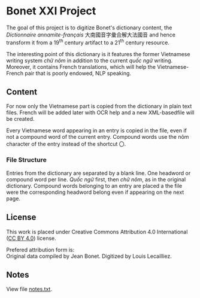 # Bonet XXI Project

The goal of this project is to digitize Bonet's dictionary content, the *Dictionnaire annamite-français* 大南國音字彙合解大法國音 and hence transform it from a 19<sup>th</sup> century artifact to a 21<sup>th</sup> century resource.

The interesting point of this dictionary is it features the former Vietnamese writing system *chữ nôm* in addition to the current *quốc ngữ* writing. Moreover, it contains French translations, which will help the Vietnamese-French pair that is poorly endowed, NLP speaking.

## Content

For now only the Vietnamese part is copied from the dictionary in plain text files. French will be added later with OCR help and a new XML-basedfile will be created.

Every Vietnamese word appearing in an entry is copied in the file, even if not a compound word of the current entry. Compound words use the nôm character of the entry instead of the shortcut 〇.

### File Structure

Entries from the dictionary are separated by a blank line. One headword or compound word per line.
*Quốc ngữ* first, then *chữ nôm*, as in the original dictionary.
Compound words belonging to an entry are placed a the file were the corresponding headword belong even if appearing on the next page.

## License

This work is placed under Creative Commons Attribution 4.0 International ([CC BY 4.0](https://creativecommons.org/licenses/by/4.0/)) license.

Prefered attribution form is:  
Original data compiled by Jean Bonet. Digitized by Louis Lecailliez.

## Notes

View file [notes.txt](notes.txt).